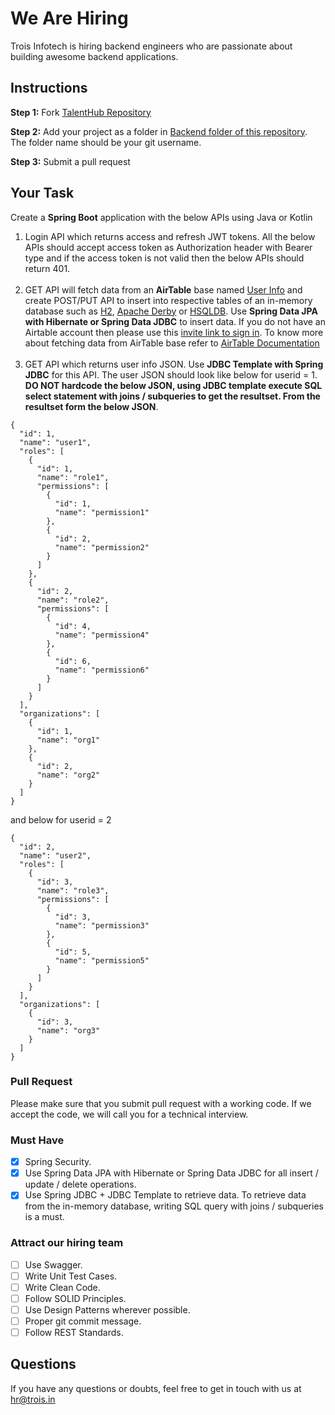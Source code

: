 # We Are Hiring
Trois Infotech is hiring backend engineers who are passionate about building awesome backend applications.

## Instructions
**Step 1:** Fork [TalentHub Repository](https://github.com/troisinfotech/TalentHub)
 
 **Step 2:** Add your project as a folder in [Backend folder of this repository](https://github.com/troisinfotech/TalentHub/tree/master/Backend). The folder name should be your git username.
 
 **Step 3:** Submit a pull request 

## Your Task

Create a **Spring Boot** application with the below APIs using Java or Kotlin
1. Login API which returns access and refresh JWT tokens. All the below APIs should accept access token as Authorization header with Bearer type and if the access token is not valid then the below APIs should return 401.
<br/><br/>
1. GET API will fetch data from an **AirTable** base named [User Info](https://airtable.com/shr1ODP9VptJACdyH) and create POST/PUT API to insert into respective tables of an in-memory database such as [H2](http://www.h2database.com/html/main.html), [Apache Derby](https://db.apache.org/derby/) or [HSQLDB](http://hsqldb.org/). Use **Spring Data JPA with Hibernate or Spring Data JDBC** to insert data. If you do not have an Airtable account then please use this [invite link to sign in](https://airtable.com/invite/r/FxjRTkQG). To know more about fetching data from AirTable base refer to [AirTable Documentation](https://airtable.com/api)
<br/><br/>
1. GET API which returns user info JSON. Use **JDBC Template with Spring JDBC** for this API. The user JSON should look like below for userid = 1. **DO NOT hardcode the below JSON, using JDBC template execute SQL select statement with joins / subqueries to get the resultset. From the resultset form the below JSON**.

```
{
  "id": 1,
  "name": "user1",
  "roles": [
    {
      "id": 1,
      "name": "role1",
      "permissions": [
        {
          "id": 1,
          "name": "permission1"
        },
        {
          "id": 2,
          "name": "permission2"
        }
      ]
    },
    {
      "id": 2,
      "name": "role2",
      "permissions": [
        {
          "id": 4,
          "name": "permission4"
        },
        {
          "id": 6,
          "name": "permission6"
        }
      ]
    }
  ],
  "organizations": [
    {
      "id": 1,
      "name": "org1"
    },
    {
      "id": 2,
      "name": "org2"
    }
  ]
}
```
and below for userid = 2
```
{
  "id": 2,
  "name": "user2",
  "roles": [
    {
      "id": 3,
      "name": "role3",
      "permissions": [
        {
          "id": 3,
          "name": "permission3"
        },
        {
          "id": 5,
          "name": "permission5"
        }
      ]
    }
  ],
  "organizations": [
    {
      "id": 3,
      "name": "org3"
    }
  ]
}
```
### Pull Request
Please make sure that you submit pull request with a working code. 
If we accept the code, we will call you for a technical interview.

### Must Have
- [x] Spring Security.
- [x] Use Spring Data JPA with Hibernate or Spring Data JDBC for all insert / update / delete operations.
- [x] Use Spring JDBC + JDBC Template to retrieve data. To retrieve data from the in-memory database, writing SQL query with joins / subqueries is a must.

### Attract our hiring team
- [ ] Use Swagger.
- [ ] Write Unit Test Cases.
- [ ] Write Clean Code.
- [ ] Follow SOLID Principles.
- [ ] Use Design Patterns wherever possible.
- [ ] Proper git commit message.
- [ ] Follow REST Standards.

## Questions
If you have any questions or doubts, feel free to get in touch with us at hr@trois.in
